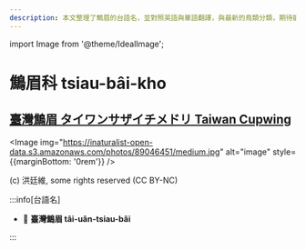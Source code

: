 ```yaml
---
description: 本文整理了鷦眉的台語名，並對照英語與華語翻譯，與最新的鳥類分類，期待能夠供未來的台語鳥類圖鑑當作參考
---
```


import Image from '@theme/IdealImage';

# 鷦眉科 tsiau-bâi-kho

## [臺灣鷦眉 タイワンサザイチメドリ Taiwan Cupwing](https://ebird.org/species/taiwrb1)

<Image img="https://inaturalist-open-data.s3.amazonaws.com/photos/89046451/medium.jpg" alt="image" style={{marginBottom: '0rem'}} />

<p className="image-caption">
(c) 洪廷維, some rights reserved (CC BY-NC)
</p>

:::info[台語名]

- 🎯 **臺灣鷦眉 tâi-uân-tsiau-bâi**

:::
